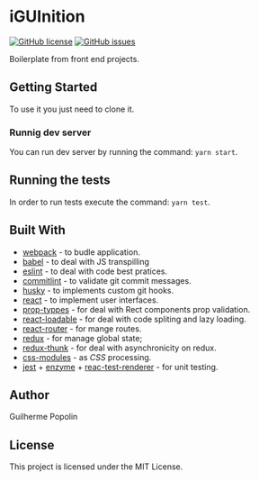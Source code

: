 # iGUInition
[![GitHub license](https://img.shields.io/github/license/guilhermespopolin/iguitinition.svg)](https://github.com/guilhermespopolin/iguitinition/blob/master/LICENSE)
[![GitHub issues](https://img.shields.io/github/issues/guilhermespopolin/iguitinition.svg)](https://github.com/guilhermespopolin/iguitinition/issues)

Boilerplate from front end projects.

## Getting Started

To use it you just need to clone it.

### Runnig dev server

You can run dev server by running the command: `yarn start`.

## Running the tests

In order to run tests execute the command: `yarn test`.

## Built With

 * [webpack](https://webpack.js.org) - to budle application.
 * [babel](https://babeljs.io/) - to deal with JS transpilling
 * [eslint](https://eslint.org/) - to deal with code best pratices.
 * [commitlint](https://github.com/marionebl/commitlint) - to validate git commit messages.
 * [husky](https://github.com/typicode/husky) - to implements custom git hooks.
 * [react](https://reactjs.org/) - to implement user interfaces.
 * [prop-typpes](https://www.npmjs.com/package/prop-types) - for deal with Rect components prop
 validation.
 * [react-loadable](https://github.com/jamiebuilds/react-loadable) - for deal with code spliting and
 lazy loading.
 * [react-router](https://github.com/ReactTraining/react-router) - for mange routes.
 * [redux](https://redux.js.org/) - for manage global state;
 * [redux-thunk](https://github.com/reduxjs/redux-thunk) - for deal with asynchronicity on redux.
 * [css-modules](https://github.com/css-modules/css-modules) - as _CSS_ processing.
 * [jest](https://jestjs.io) + [enzyme](https://github.com/airbnb/enzyme) +
 [reac-test-renderer](https://www.npmjs.com/package/react-test-renderer) - for unit testing.

## Author

Guilherme Popolin

## License

This project is licensed under the MIT License.
